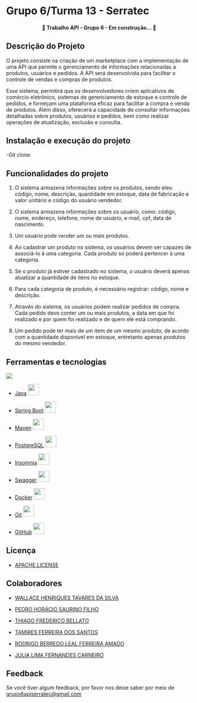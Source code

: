 # Grupo 6/Turma 13 - Serratec

<h4 align="center"> 
	🚧 Trabalho API - Grupo 6 - Em construção...  🚧
</h4>

## Descrição do Projeto
<p>O projeto consiste na criação de um marketplace com a implementação de uma API que permite o gerenciamento de informações relacionadas a produtos, usuários e pedidos. A API será desenvolvida para facilitar o controle de vendas e compras de produtos.

Esse sistema, permitirá que os desenvolvedores criem aplicativos de comércio eletrônico, sistemas de gerenciamento de estoque e controle de pedidos, e forneçam uma plataforma eficaz para facilitar a compra e venda de produtos. Além disso, oferecerá a capacidade de consultar informações detalhadas sobre produtos, usuários e pedidos, bem como realizar operações de atualização, exclusão e consulta. </p>

## Instalação e execução do projeto
<p>-Git clone </p>

## Funcionalidades do projeto
1. O sistema armazena informações sobre os produtos, sendo eles: código, nome, descrição, quantidade em estoque, data de fabricação e valor unitário e código do usuário vendedor.

2. O sistema armazena informações sobre os usuário, como: código, nome,
endereço, telefone, nome de usuário, e-mail, cpf, data de nascimento.

3. Um usuário pode vender um ou mais produtos.

4. Ao cadastrar um produto no sistema, os usuários devem ser capazes de
associá-lo à uma categoria. Cada produto só poderá pertencer à uma
categoria.

5. Se o produto já estiver cadastrado no sistema, o usuário deverá apenas
atualizar a quantidade de itens no estoque.
6. Para cada categoria de produto, é necessário registrar: código, nome e
descrição.

7. Através do sistema, os usuários podem realizar pedidos de compra. Cada
pedido deve conter um ou mais produtos, a data em que foi realizado e por
quem foi realizado e de quem ele está comprando.

8. Um pedido pode ter mais de um item de um mesmo produto, de acordo com a
quantidade disponível em estoque, entretanto apenas produtos do mesmo
vendedor.

## Ferramentas e tecnologias
<img src="https://img.shields.io/badge/https%3A%2F%2Fgithub.com%2Fthiagobellato%2Ftrabalho-api-grupo6">

- [Java](https://www.java.com/pt-BR/) <img loading="lazy" src="https://cdn.jsdelivr.net/gh/devicons/devicon/icons/java/java-original.svg" width="30" height="30"/>

- [Spring Boot](https://spring.io/projects/spring-boot) <img loading="lazy" src="https://cdn.jsdelivr.net/gh/devicons/devicon/icons/spring/spring-original.svg" width="30" height="30"/>

- [Maven](https://maven.apache.org/) <img loading="lazy" src="https://alternative.me/media/256/apache-ant-icon-0roq6nf9u9vnbxx8-c.png" width="30" height="30"/>

- [PostgreSQL](https://www.postgresql.org/) <img loading="lazy" src="https://cdn.jsdelivr.net/gh/devicons/devicon/icons/postgresql/postgresql-original.svg" width="30" height="30"/>

- [Insomnia](https://insomnia.rest/download) <img loading="lazy" src="https://seeklogo.com/images/I/insomnia-logo-A35E09EB19-seeklogo.com.png" width="30" height="30"/>

- [Swagger](https://swagger.io/) <img loading="lazy" src="https://cdn4.iconfinder.com/data/icons/colorful-design-basic-icons-1/550/coding_code_green-512.png" width="30" height="30"/>

- [Docker](https://www.docker.com/) <img loading="lazy" src="https://cdn.jsdelivr.net/gh/devicons/devicon/icons/docker/docker-original.svg" width="30" height="30"/>

- [Git]() <img loading="lazy" src="https://cdn.jsdelivr.net/gh/devicons/devicon/icons/git/git-original.svg" width="30" height="30"/>

- [GitHub]() <img loading="lazy" src="https://cdn.jsdelivr.net/gh/devicons/devicon/icons/github/github-original.svg" width="30" height="30"/>

## Licença 
- [APACHE LICENSE](https://www.apache.org/licenses/LICENSE-2.0)

## Colaboradores
- [WALLACE HENRIQUES TAVARES DA SILVA](https://github.com/WallaceHenriques)

- [PEDRO HORÁCIO SAURINO FILHO](https://github.com/Pedroh88)

- [THIAGO FREDERICO BELLATO](https://github.com/thiagobellato)

- [TAMIRES FERREIRA DOS SANTOS](https://github.com/tamiresf)

- [RODRIGO BERREDO LEAL FERREIRA AMADO](https://github.com/rblfa)

- [JULIA LIMA FERNANDES CARNEIRO](https://github.com/juliafclima)

## Feedback

Se você tiver algum feedback, por favor nos deixe saber por meio de grupo6apiserratec@gmail.com
